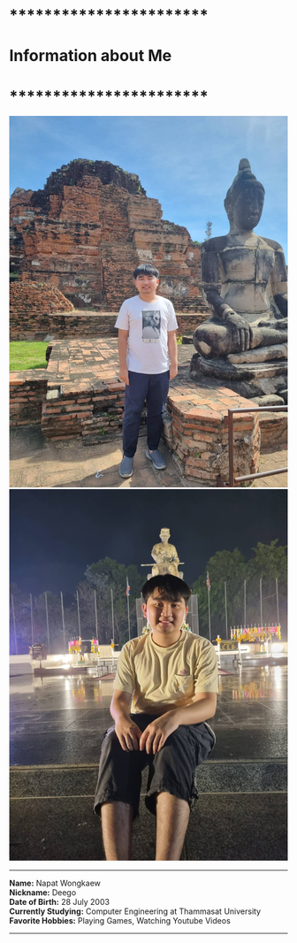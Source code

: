 # ***********************
# Information about Me
# ***********************

![Picture of Me 1](/Images/Me2.jpg)
![Picture of Me 2](/Images/Me1.jpg)

***

**Name:** Napat Wongkaew<br>
**Nickname:** Deego<br>
**Date of Birth:** 28 July 2003<br>
**Currently Studying:** Computer Engineering at Thammasat University<br>
**Favorite Hobbies:** Playing Games, Watching Youtube Videos<br>

***